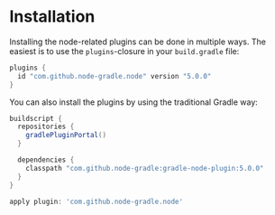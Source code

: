 # Installation

Installing the node-related plugins can be done in multiple ways. The easiest is to use the `plugins`-closure
in your `build.gradle` file:

```gradle
plugins {
  id "com.github.node-gradle.node" version "5.0.0"
}
```

You can also install the plugins by using the traditional Gradle way:

```gradle
buildscript {
  repositories {
    gradlePluginPortal()
  }

  dependencies {
    classpath "com.github.node-gradle:gradle-node-plugin:5.0.0"
  }
}

apply plugin: 'com.github.node-gradle.node'
```
